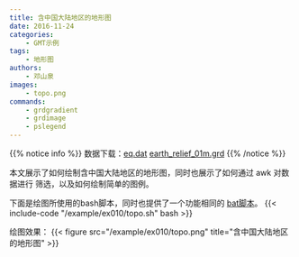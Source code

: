 ```yaml
---
title: 含中国大陆地区的地形图
date: 2016-11-24
categories:
    - GMT示例
tags:
    - 地形图
authors:
    - 邓山泉
images:
    - topo.png
commands:
    - grdgradient
    - grdimage
    - pslegend
---
```


{{% notice info %}}
数据下载：[eq.dat](/example/ex010/eq.dat) [earth_relief_01m.grd](http://mirrors.ustc.edu.cn/gmt/data/)
{{% /notice %}}

本文展示了如何绘制含中国大陆地区的地形图，同时也展示了如何通过 awk 对数据进行
筛选，以及如何绘制简单的图例。

下面是绘图所使用的bash脚本，同时也提供了一个功能相同的 [bat脚本](/example/ex010/topo.bat)。
{{< include-code "/example/ex010/topo.sh" bash >}}

绘图效果：
{{< figure src="/example/ex010/topo.png" title="含中国大陆地区的地形图" >}}
